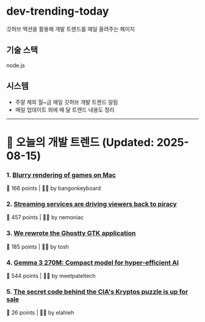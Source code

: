 # dev-trending-today
깃허브 액션을 활용해 개발 트렌드를 매일 올려주는 페이지

## 기술 스택
node.js
## 시스템
- 주말 제외 월~금 매일 깃허브 개발 트렌드 알림
- 매일 업데이트 외에 매 달 트렌드 내용도 정리
---

# 📰 오늘의 개발 트렌드 (Updated: 2025-08-15)

### 1. [Blurry rendering of games on Mac](https://www.colincornaby.me/2025/08/your-mac-game-is-probably-rendering-blurry/)
💬 166 points | 🧑‍💻 by bangonkeyboard

### 2. [Streaming services are driving viewers back to piracy](https://www.theguardian.com/film/2025/aug/14/cant-pay-wont-pay-impoverished-streaming-services-are-driving-viewers-back-to-piracy)
💬 457 points | 🧑‍💻 by nemoniac

### 3. [We rewrote the Ghostty GTK application](https://mitchellh.com/writing/ghostty-gtk-rewrite)
💬 185 points | 🧑‍💻 by tosh

### 4. [Gemma 3 270M: Compact model for hyper-efficient AI](https://developers.googleblog.com/en/introducing-gemma-3-270m/)
💬 544 points | 🧑‍💻 by meetpateltech

### 5. [The secret code behind the CIA's Kryptos puzzle is up for sale](https://news.artnet.com/art-world/cia-kryptos-sculpture-code-auction-2677451)
💬 26 points | 🧑‍💻 by elahieh

